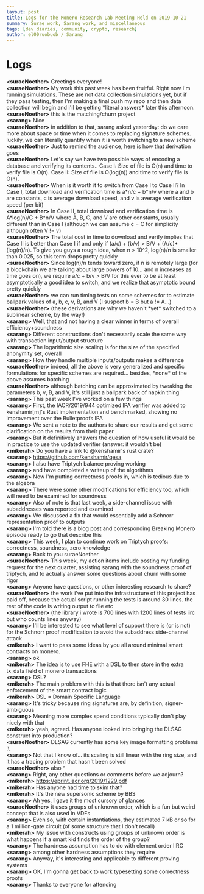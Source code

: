 ```yaml
---
layout: post
title: Logs for the Monero Research Lab Meeting Held on 2019-10-21
summary: Surae work, Sarang work, and miscellaneous
tags: [dev diaries, community, crypto, research]
author: el00ruobuob / Sarang
---
```


# Logs  

**\<suraeNoether>** Greetings everyone!  
**\<suraeNoether>** My work this past week has been fruitful. Right now I'm running simulations. These are not data collection simulations yet, but if they pass testing,  then I'm making a final push my repo and then data collection will begin and I'll be getting \*literal answers\* later this afternoon.  
**\<suraeNoether>** this is the matching/churn project  
**\<sarang>** Nice  
**\<suraeNoether>** in addition to that, sarang asked yesterday: do we care more about space or time when it comes to replacing signature schemes. luckily, we can literally quantify when it is worth switching to a new scheme  
**\<suraeNoether>** Just to remind the audience, here is how that derivation goes  
**\<suraeNoether>** Let's say we have two possible ways of encoding a database and verifying its contents.. Case I: Size of file is O(n) and time to verify file is O(n).  Case II: Size of file is O(log(n)) and time to verify file is O(n).  
**\<suraeNoether>** When is it worth it to switch from Case I to Case II? In Case I, total download and verification time is a\*n/c + b\*n/v where a and b are constants, c is average download speed, and v is average verification speed (per bit)  
**\<suraeNoether>** In Case II, total download and verification time is A\*log(n)/C + B\*n/V where A, B, C, and V are other constants, usually different than in Case I (although we can assume c = C for simplicity although often V != v)  
**\<suraeNoether>** The total cost in time to download and verify implies that Case II is better than Case I if and only if (a/c) + (b/v) > B/V + (A/c)\*(log(n)/n). To give you guys a rough idea, when n > 10^2, log(n)/n is smaller than 0.025, so this term drops pretty quickly  
**\<suraeNoether>** Since log(n)/n tends toward zero, if n is remotely large (for a blockchain we are talking about large powers of 10... and n increases as time goes on), we require a/c + b/v > B/V for this ever to be at least asymptotically a good idea to switch, and we realize that asymptotic bound pretty quickly  
**\<suraeNoether>** we can run timing tests on some schemes for to estimate ballpark values of a, b, c, v, B, and V (I suspect b = B but a != A...)  
**\<suraeNoether>** (these derivations are why we haven't \*yet\* switched to a sublinear scheme, by the way!)  
**\<sarang>** Well, that and not having a clear winner in terms of overall efficiency+soundness  
**\<sarang>** Different constructions don't necessarily scale the same way with transaction input/output structure  
**\<sarang>** The logarithmic size scaling is for the size of the specified anonymity set, overall  
**\<sarang>** How they handle multiple inputs/outputs makes a difference  
**\<suraeNoether>** indeed, all the above is very generalized and specific formulations for specific schemes are required... besides, \*none\* of the above assumes batching  
**\<suraeNoether>** although batching can be approximated by tweaking the parameters b, v, B, and V, it's still just a ballpark back of napkin thing  
**\<sarang>** This past week I've worked on a few things  
**\<sarang>** First, the IACR/2019/944 optimized IPA verifier was added to kenshamir[m]'s Rust implementation and benchmarked, showing no improvement over the Bulletproofs IPA  
**\<sarang>** We sent a note to the authors to share our results and get some clarification on the results from their paper  
**\<sarang>** But it definitively answers the question of how useful it would be in practice to use the updated verifier (answer: it wouldn't be)  
**\<mikerah>** Do you have a link to @kenshamir's rust crate?  
**\<sarang>** https://github.com/kenshamir/qesa  
**\<sarang>** I also have Triptych balance proving working  
**\<sarang>** and have completed a writeup of the algorithms  
**\<sarang>** Now I'm putting correctness proofs in, which is tedious due to the algebra  
**\<sarang>** There were some other modifications for efficiency too, which will need to be examined for soundness  
**\<sarang>** Also of note is that last week, a side-channel issue with subaddresses was reported and examined  
**\<sarang>** We discussed a fix that would essentially add a Schnorr representation proof to outputs  
**\<sarang>** I'm told there is a blog post and corresponding Breaking Monero episode ready to go that describe this  
**\<sarang>** This week, I plan to continue work on Triptych proofs: correctness, soundness, zero knowledge  
**\<sarang>** Back to you suraeNoether   
**\<suraeNoether>** This week, my action items include posting my funding request for the next quarter, assisting sarang with the soundness proof of triptych, and to actually answer some questions about churn with some rigor  
**\<sarang>** Anyone have questions, or other interesting research to share?  
**\<suraeNoether>** the work i've put into the infrastructure of this project has paid off, because the actual script running the tests is around 30 lines. the rest of the code is writing output to file etc  
**\<suraeNoether>** (the library i wrote is 700 lines with 1200 lines of tests iirc but who counts lines anyway)  
**\<sarang>** I'll be interested to see what level of support there is (or is not) for the Schnorr proof modification to avoid the subaddress side-channel attack  
**\<mikerah>** I want to pass some ideas by you all around minimal smart contracts on monero.  
**\<sarang>** ok  
**\<mikerah>** The idea is to use FHE with a DSL to then store in the extra tx\_data field of monero transactions  
**\<sarang>** DSL?  
**\<mikerah>** The main problem with this is that there isn't any actual enforcement of the smart contract logic  
**\<mikerah>** DSL = Domain Specific Language  
**\<sarang>** It's tricky because ring signatures are, by definition, signer-ambiguous  
**\<sarang>** Meaning more complex spend conditions typically don't play nicely with that  
**\<mikerah>** yeah, agreed. Has anyone looked into bringing the DLSAG construct into production?  
**\<suraeNoether>** DLSAG currently has some key image formatting problems :\\  
**\<sarang>** Not that I know of... its scaling is still linear with the ring size, and it has a tracing problem that hasn't been solved  
**\<suraeNoether>** also ^  
**\<sarang>** Right, any other questions or comments before we adjourn?  
**\<mikerah>** https://eprint.iacr.org/2019/1229.pdf  
**\<mikerah>** Has anyone had time to skim that?  
**\<mikerah>** It's the new supersonic scheme by BBS  
**\<sarang>** Ah yes, I gave it the most cursory of glances  
**\<suraeNoether>** it uses groups of unknown order, which is a fun but weird concept that is also used in VDFs  
**\<sarang>** Even so, with certain instantiations, they estimated 7 kB or so for a 1 million-gate circuit (of some structure that I don't recall)  
**\<mikerah>** My issue with constructs using groups of unknown order is what happens if a smart kid finds the order of the group?  
**\<sarang>** The hardness assumption has to do with element order IIRC  
**\<sarang>** among other hardness assumptions they require  
**\<sarang>** Anyway, it's interesting and applicable to different proving systems  
**\<sarang>** OK, I'm gonna get back to work typesetting some correctness proofs  
**\<sarang>** Thanks to everyone for attending  
